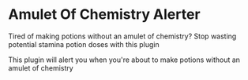 # Amulet Of Chemistry Alerter
Tired of making potions without an amulet of chemistry? Stop wasting potential stamina potion doses with this plugin

This plugin will alert you when you're about to make potions without an amulet of chemistry
